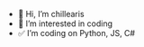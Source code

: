 - 👋 Hi, I’m chillearis
- 👀 I’m interested in coding
- ✅ I’m coding on Python, JS, C#

<!---
CHILLEARIS/CHILLEARIS is a ✨ special ✨ repository because its `README.md` (this file) appears on your GitHub profile.
You can click the Preview link to take a look at your changes.
--->
